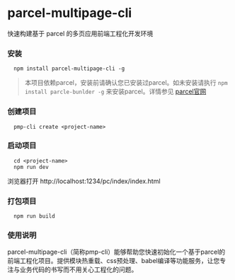 # parcel-multipage-cli
快速构建基于 parcel 的多页应用前端工程化开发环境

### 安装

```shell
  npm install parcel-multipage-cli -g
```
> 本项目依赖parcel，安装前请确认您已安装过parcel。如未安装请执行 ` npm install parcle-bunlder -g ` 来安装parcel。详情参见 [parcel官网](https://parceljs.org/)  

###  创建项目  
```shell
  pmp-cli create <project-name>
```
### 启动项目
```shell
  cd <project-name>
  npm run dev
```
浏览器打开 http://localhost:1234/pc/index/index.html

### 打包项目
```shell
  npm run build
```
### 使用说明
parcel-multipage-cli（简称pmp-cli）能够帮助您快速初始化一个基于parcel的前端工程化项目。提供模块热重载、css预处理、babel编译等功能服务，让您专注与业务代码的书写而不用关心工程化的问题。